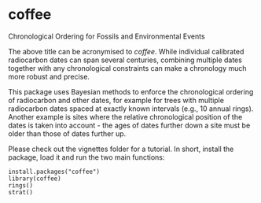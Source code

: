 # coffee
Chronological Ordering for Fossils and Environmental Events

The above title can be acronymised to *coffee*. While individual calibrated radiocarbon dates can span several centuries, combining multiple dates together with any chronological constraints can make a chronology much more robust and precise.

This package uses Bayesian methods to enforce the chronological ordering of radiocarbon and other dates, 
for example for trees with multiple radiocarbon dates spaced at exactly known intervals (e.g., 10 annual rings). 
Another example is sites where the relative chronological position of the dates is taken into account - 
the ages of dates further down a site must be older than those of dates further up.

Please check out the vignettes folder for a tutorial. In short, install the package, load it and run the two main functions:

```{r, eval=FALSE}
install.packages("coffee")
library(coffee)
rings()
strat()
```
